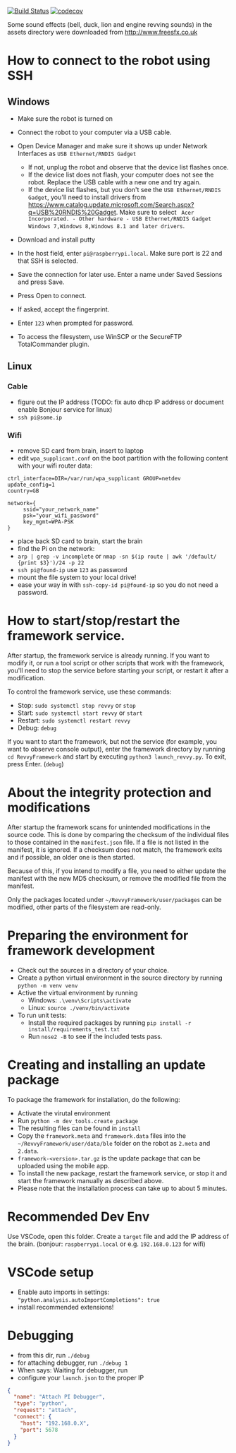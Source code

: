 [![Build Status](https://travis-ci.org/RevolutionRobotics/RevvyFramework.svg?branch=master)](https://travis-ci.org/RevolutionRobotics/RevvyFramework)
[![codecov](https://codecov.io/gh/RevolutionRobotics/RevvyFramework/branch/master/graph/badge.svg)](https://codecov.io/gh/RevolutionRobotics/RevvyFramework)

Some sound effects (bell, duck, lion and engine revving sounds) in the assets directory were downloaded from http://www.freesfx.co.uk

# How to connect to the robot using SSH

## Windows
 - Make sure the robot is turned on
 - Connect the robot to your computer via a USB cable.
 - Open Device Manager and make sure it shows up under Network Interfaces as `USB Ethernet/RNDIS Gadget`
    - If not, unplug the robot and observe that the device list flashes once.
    - If the device list does not flash, your computer does not see the robot. Replace the USB cable with a new one and try again.
    - If the device list flashes, but you don't see the `USB Ethernet/RNDIS Gadget`, you'll need to install drivers from https://www.catalog.update.microsoft.com/Search.aspx?q=USB%20RNDIS%20Gadget. Make sure to select `	Acer Incorporated. - Other hardware - USB Ethernet/RNDIS Gadget	Windows 7,Windows 8,Windows 8.1 and later drivers`.

 - Download and install putty
 - In the host field, enter `pi@raspberrypi.local`. Make sure port is 22 and that SSH is selected.
 - Save the connection for later use. Enter a name under Saved Sessions and press Save.
 - Press Open to connect.
 - If asked, accept the fingerprint.
 - Enter `123` when prompted for password.
 - To access the filesystem, use WinSCP or the SecureFTP TotalCommander plugin.

## Linux
### Cable
- figure out the IP address (TODO: fix auto dhcp IP address or document enable Bonjour service for linux)
- `ssh pi@some.ip`
### Wifi
- remove SD card from brain, insert to laptop
- edit `wpa_supplicant.conf` on the boot partition with the following content with your wifi router data:
```
ctrl_interface=DIR=/var/run/wpa_supplicant GROUP=netdev
update_config=1
country=GB

network={
     ssid="your_network_name"
     psk="your_wifi_password"
     key_mgmt=WPA-PSK
}
```
- place back SD card to brain, start the brain
- find the Pi on the network:
- `arp | grep -v incomplete` or `nmap -sn $(ip route | awk '/default/ {print $3}')/24 -p 22`
- `ssh pi@found-ip` use `123` as password
- mount the file system to your local drive!
- ease your way in with `ssh-copy-id pi@found-ip` so you do not need a password.


# How to start/stop/restart the framework service.
After startup, the framework service is already running. If you want to modify it, or run a tool script or other scripts that work with the framework, you'll need to stop the service before starting your script, or restart it after a modification.

To control the framework service, use these commands:
 - Stop: `sudo systemctl stop revvy` or `stop`
 - Start: `sudo systemctl start revvy` or `start`
 - Restart: `sudo systemctl restart revvy`
 - Debug: `debug`

If you want to start the framework, but not the service (for example, you want to observe console output), enter the framework directory by running `cd RevvyFramework` and start by executing `python3 launch_revvy.py`. To exit, press Enter. (`debug`)

# About the integrity protection and modifications
After startup the framework scans for unintended modifications in the source code. This is done by comparing the checksum of the individual files to those contained in the `manifest.json` file. If a file is not listed in the manifest, it is ignored. If a checksum does not match, the framework exits and if possible, an older one is then started.

Because of this, if you intend to modify a file, you need to either update the manifest with the new MD5 checksum, or remove the modified file from the manifest.

Only the packages located under `~/RevvyFramework/user/packages` can be modified, other parts of the filesystem are read-only.

# Preparing the environment for framework development
 - Check out the sources in a directory of your choice.
 - Create a python virtual environment in the source directory by running `python -m venv venv`
 - Active the virtual environment by running
   - Windows: `.\venv\Scripts\activate`
   - Linux: `source ./venv/bin/activate`
 - To run unit tests:
   - Install the required packages by running `pip install -r install/requirements_test.txt`
   - Run `nose2 -B` to see if the included tests pass.

# Creating and installing an update package
To package the framework for installation, do the following:
 - Activate the virutal environment
 - Run `python -m dev_tools.create_package`
 - The resulting files can be found in `install`
 - Copy the `framework.meta` and `framework.data` files into the `~/RevvyFramework/user/data/ble` folder on the robot as `2.meta` and `2.data`.
 - `framework-<version>.tar.gz` is the update package that can be uploaded using the mobile app.
 - To install the new package, restart the framework service, or stop it and start the framework manually as described above.
 - Please note that the installation process can take up to about 5 minutes.

# Recommended Dev Env

Use VSCode, open this folder.
Create a `target` file and add the IP address of the brain. (bonjour: `raspberrypi.local` or e.g. `192.168.0.123` for wifi)

# VSCode setup
- Enable auto imports in settings: `"python.analysis.autoImportCompletions": true`
- install recommended extensions!

# Debugging
- from this dir, run `./debug`
- for attaching debugger, run `./debug 1`
- When says: Waiting for debugger, run 
- configure your `launch.json` to the proper IP

```json
{
  "name": "Attach PI Debugger",
  "type": "python",
  "request": "attach",
  "connect": {
    "host": "192.168.0.X",
    "port": 5678
  }
}
```
